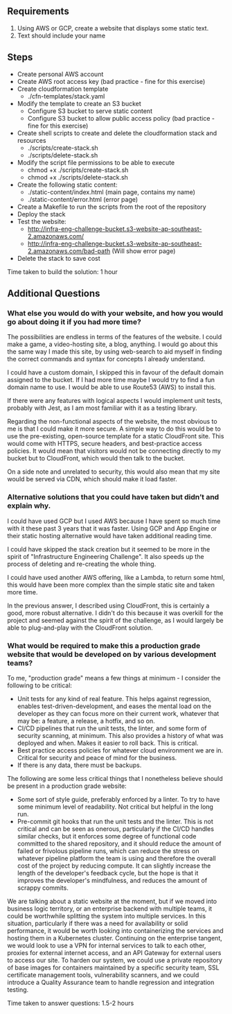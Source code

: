 ## Requirements

1. Using AWS or GCP, create a website that displays some static text.
2. Text should include your name

## Steps

- Create personal AWS account
- Create AWS root access key (bad practice - fine for this exercise)
- Create cloudformation template
    - ./cfn-templates/stack.yaml
- Modify the template to create an S3 bucket
    - Configure S3 bucket to serve static content
    - Configure S3 bucket to allow public access policy (bad practice - fine for this exercise)
- Create shell scripts to create and delete the cloudformation stack and resources
    - ./scripts/create-stack.sh
    - ./scripts/delete-stack.sh
- Modify the script file permissions to be able to execute
    - chmod +x ./scripts/create-stack.sh
    - chmod +x ./scripts/delete-stack.sh
- Create the following static content:
    - ./static-content/index.html (main page, contains my name)
    - ./static-content/error.html (error page)
- Create a Makefile to run the scripts from the root of the repository
- Deploy the stack
- Test the website:
    - http://infra-eng-challenge-bucket.s3-website-ap-southeast-2.amazonaws.com/
    - http://infra-eng-challenge-bucket.s3-website-ap-southeast-2.amazonaws.com/bad-path (Will show error page)
- Delete the stack to save cost

Time taken to build the solution: 1 hour

## Additional Questions

### What else you would do with your website, and how you would go about doing it if you had more time?

The possibilities are endless in terms of the features of the website. I could make a game, a video-hosting site, a blog, anything. I would go about this the same way I made this site, by using web-search to aid myself in finding the correct commands and syntax for concepts I already understand.

I could have a custom domain, I skipped this in favour of the default domain assigned to the bucket. If I had more time maybe I would try to find a fun domain name to use. I would be able to use Route53 (AWS) to install this.

If there were any features with logical aspects I would implement unit tests, probably with Jest, as I am most familiar with it as a testing library.

Regarding the non-functional aspects of the website, the most obvious to me is that I could make it more secure. A simple way to do this would be to use the pre-existing, open-source template for a static CloudFront site. This would come with HTTPS, secure headers, and best-practice access policies. It would mean that visitors would not be connecting directly to my bucket but to CloudFront, which would then talk to the bucket.

On a side note and unrelated to security, this would also mean that my site would be served via CDN, which should make it load faster.

### Alternative solutions that you could have taken but didn’t and explain why.

I could have used GCP but I used AWS because I have spent so much time with it these past 3 years that it was faster. Using GCP and App Engine or their static hosting alternative would have taken additional reading time.

I could have skipped the stack creation but it seemed to be more in the spirit of "Infrastructure Engineering Challenge". It also speeds up the process of deleting and re-creating the whole thing.

I could have used another AWS offering, like a Lambda, to return some html, this would have been more complex than the simple static site and taken more time.

In the previous answer, I described using CloudFront, this is certainly a good, more robust alternative. I didn't do this because it was overkill for the project and seemed against the spirit of the challenge, as I would largely be able to plug-and-play with the CloudFront solution.

### What would be required to make this a production grade website that would be developed on by various development teams?

To me, "production grade" means a few things at minimum - I consider the following to be critical:
- Unit tests for any kind of real feature. This helps against regression, enables test-driven-development, and eases the mental load on the developer as they can focus more on their current work, whatever that may be: a feature, a release, a hotfix, and so on.
- CI/CD pipelines that run the unit tests, the linter, and some form of security scanning, at minimum. This also provides a history of what was deployed and when. Makes it easier to roll back. This is critical.
- Best practice access policies for whatever cloud environment we are in. Critical for security and peace of mind for the business.
- If there is any data, there must be backups.

The following are some less critical things that I nonetheless believe should be present in a production grade website:
- Some sort of style guide, preferably enforced by a linter. To try to have some minimum level of readability. Not critical but helpful in the long run.
- Pre-commit git hooks that run the unit tests and the linter. This is not critical and can be seen as onerous, particularly if the CI/CD handles similar checks, but it enforces some degree of functional code committed to the shared repository, and it should reduce the amount of failed or frivolous pipeline runs, which can reduce the stress on whatever pipeline platform the team is using and therefore the overall cost of the project by reducing compute. It can slightly increase the length of the developer's feedback cycle, but the hope is that it improves the developer's mindfulness, and reduces the amount of scrappy commits.

We are talking about a static website at the moment, but if we moved into business logic territory, or an enterprise backend with multiple teams, it could be worthwhile splitting the system into multiple services. In this situation, particularly if there was a need for availability or solid performance, it would be worth looking into containerizing the services and hosting them in a Kubernetes cluster.
Continuing on the enterprise tangent, we would look to use a VPN for internal services to talk to each other, proxies for external internet access, and an API Gateway for external users to access our site.
To harden our system, we could use a private repository of base images for containers maintained by a specific security team, SSL certificate management tools, vulnerability scanners, and we could introduce a Quality Assurance team to handle regression and integration testing.

Time taken to answer questions: 1.5-2 hours